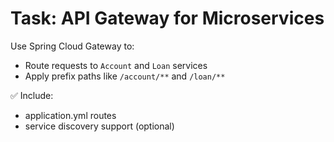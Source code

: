 # Task: API Gateway for Microservices

Use Spring Cloud Gateway to:

- Route requests to `Account` and `Loan` services
- Apply prefix paths like `/account/**` and `/loan/**`

✅ Include:
- application.yml routes
- service discovery support (optional)
